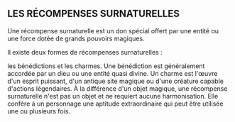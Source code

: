## LES RÉCOMPENSES SURNATURELLES


Une récompense surnaturelle est un don spécial offert par
une entité ou une force dotée de grands pouvoirs magiques.

Il existe deux formes de récompenses surnaturelles :

les bénédictions et les charmes. Une bénédiction est
généralement accordée par un dieu ou une entité quasi divine.
Un charme est l'œuvre d'un esprit puissant, d'un antique site
magique ou d'une créature capable d'actions légendaires. À la
différence d'un objet magique, une récompense surnaturelle
n'est pas un objet et ne requiert aucune harmonisation. Elle
confère à un personnage une aptitude extraordinaire qui peut
être utilisée une ou plusieurs fois.
